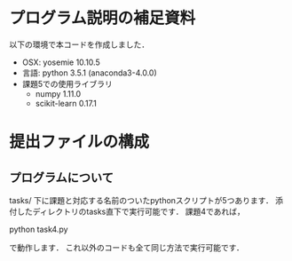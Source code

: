 # プログラム説明の補足資料
以下の環境で本コードを作成しました．

- OSX: yosemie 10.10.5
- 言語: python 3.5.1 (anaconda3-4.0.0)
- 課題5での使用ライブラリ
  - numpy 1.11.0
  - scikit-learn 0.17.1

# 提出ファイルの構成
## プログラムについて

tasks/ 下に課題と対応する名前のついたpythonスクリプトが5つあります．
添付したディレクトリのtasks直下で実行可能です．
課題4であれば，

python task4.py

で動作します．
これ以外のコードも全て同じ方法で実行可能です．

